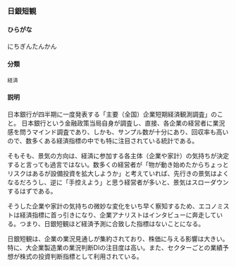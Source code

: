 <div style="display:none;">

## [あ行](securities-terms?id=あ行)
## [か行](securities-terms?id=か行)
## [さ行](securities-terms?id=さ行)
## [た行](securities-terms?id=た行)
## [な行](securities-terms?id=な行)

</div>

### 日銀短観

#### ひらがな

にちぎんたんかん

#### 分類

`経済`

#### 説明

日本銀行が四半期に一度発表する「主要（全国）企業短期経済観測調査」のこと。 日本銀行という金融政策当局自身が調査し、直接、各企業の経営者に業況感を問うマインド調査であり、しかも、サンプル数が十分にあり、回収率も高いので、数多くある経済指標の中でも特に注目されている統計である。
 
そもそも、景気の方向は、経済に参加する各主体（企業や家計）の気持ちが決定すると言っても過言ではない。数多くの経営者が「物が動き始めたからちょっとリスクはあるが設備投資を拡大しようか」と考えていれば、先行きの景気はよくなるだろうし、逆に「手控えよう」と思う経営者が多いと、景気はスローダウンするはずである。
 
そうした企業や家計の気持ちの微妙な変化をいち早く察知するため、エコノミストは経済指標に首っ引きになり、企業アナリストはインタビューに奔走している。つまり、日銀短観ほど経済予測に合致した指標はないことになる。
 
日銀短観は、企業の業況見通しが集約されており、株価に与える影響は大きい。特に、大企業製造業の業況判断DIの注目度は高い。また、セクターごとの業績予想が株式の投資判断指標として利用されている。

<div style="display:none;">

## [は行](securities-terms?id=は行)
## [ま行](securities-terms?id=ま行)
## [や行](securities-terms?id=や行)
## [ら行](securities-terms?id=ら行)
## [わ行](securities-terms?id=わ行)
## [英数字・記号](securities-terms?id=英数字・記号)

</div>

